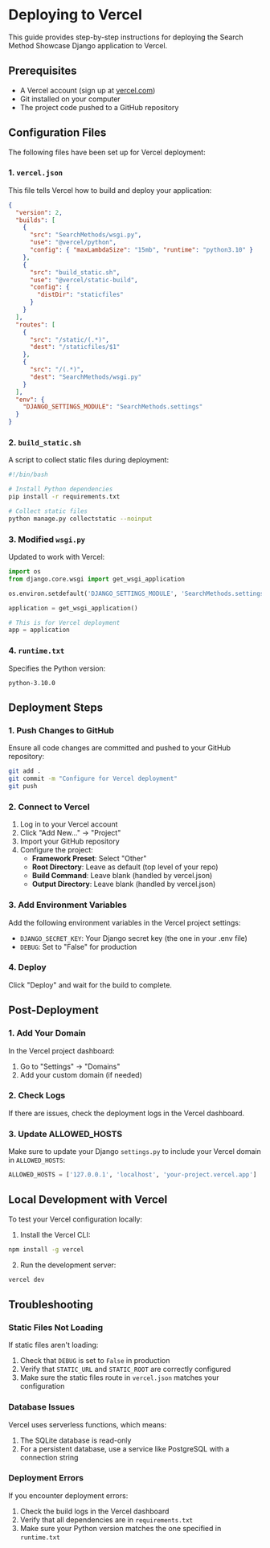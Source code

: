 # Deploying to Vercel

This guide provides step-by-step instructions for deploying the Search Method Showcase Django application to Vercel.

## Prerequisites

- A Vercel account (sign up at [vercel.com](https://vercel.com))
- Git installed on your computer
- The project code pushed to a GitHub repository

## Configuration Files

The following files have been set up for Vercel deployment:

### 1. `vercel.json`

This file tells Vercel how to build and deploy your application:

```json
{
  "version": 2,
  "builds": [
    {
      "src": "SearchMethods/wsgi.py",
      "use": "@vercel/python",
      "config": { "maxLambdaSize": "15mb", "runtime": "python3.10" }
    },
    {
      "src": "build_static.sh",
      "use": "@vercel/static-build",
      "config": {
        "distDir": "staticfiles"
      }
    }
  ],
  "routes": [
    {
      "src": "/static/(.*)",
      "dest": "/staticfiles/$1"
    },
    {
      "src": "/(.*)",
      "dest": "SearchMethods/wsgi.py"
    }
  ],
  "env": {
    "DJANGO_SETTINGS_MODULE": "SearchMethods.settings"
  }
}
```

### 2. `build_static.sh`

A script to collect static files during deployment:

```bash
#!/bin/bash

# Install Python dependencies
pip install -r requirements.txt

# Collect static files
python manage.py collectstatic --noinput
```

### 3. Modified `wsgi.py`

Updated to work with Vercel:

```python
import os
from django.core.wsgi import get_wsgi_application

os.environ.setdefault('DJANGO_SETTINGS_MODULE', 'SearchMethods.settings')

application = get_wsgi_application()

# This is for Vercel deployment
app = application
```

### 4. `runtime.txt`

Specifies the Python version:

```
python-3.10.0
```

## Deployment Steps

### 1. Push Changes to GitHub

Ensure all code changes are committed and pushed to your GitHub repository:

```bash
git add .
git commit -m "Configure for Vercel deployment"
git push
```

### 2. Connect to Vercel

1. Log in to your Vercel account
2. Click "Add New..." → "Project"
3. Import your GitHub repository
4. Configure the project:
   - **Framework Preset**: Select "Other"
   - **Root Directory**: Leave as default (top level of your repo)
   - **Build Command**: Leave blank (handled by vercel.json)
   - **Output Directory**: Leave blank (handled by vercel.json)

### 3. Add Environment Variables

Add the following environment variables in the Vercel project settings:

- `DJANGO_SECRET_KEY`: Your Django secret key (the one in your .env file)
- `DEBUG`: Set to "False" for production

### 4. Deploy

Click "Deploy" and wait for the build to complete.

## Post-Deployment

### 1. Add Your Domain

In the Vercel project dashboard:

1. Go to "Settings" → "Domains"
2. Add your custom domain (if needed)

### 2. Check Logs

If there are issues, check the deployment logs in the Vercel dashboard.

### 3. Update ALLOWED_HOSTS

Make sure to update your Django `settings.py` to include your Vercel domain in `ALLOWED_HOSTS`:

```python
ALLOWED_HOSTS = ['127.0.0.1', 'localhost', 'your-project.vercel.app']
```

## Local Development with Vercel

To test your Vercel configuration locally:

1. Install the Vercel CLI:
```bash
npm install -g vercel
```

2. Run the development server:
```bash
vercel dev
```

## Troubleshooting

### Static Files Not Loading

If static files aren't loading:

1. Check that `DEBUG` is set to `False` in production
2. Verify that `STATIC_URL` and `STATIC_ROOT` are correctly configured
3. Make sure the static files route in `vercel.json` matches your configuration

### Database Issues

Vercel uses serverless functions, which means:

1. The SQLite database is read-only
2. For a persistent database, use a service like PostgreSQL with a connection string

### Deployment Errors

If you encounter deployment errors:

1. Check the build logs in the Vercel dashboard
2. Verify that all dependencies are in `requirements.txt`
3. Make sure your Python version matches the one specified in `runtime.txt`
